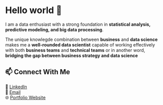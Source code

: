 # Hello world 👋 

I am a data enthusiast with a strong foundation in **statistical analysis, predictive modeling, and big data processing**. 

The unique knowlegde combination between **business** and **data science** makes me a **well-rounded data scientist** capable of working effectively with both **business teams** and **technical teams** or in another word, **bridging the gap between business strategy and data science**

## 📫 Connect With Me  
💼 [LinkedIn](https://www.linkedin.com/in/jake-le-ba8247319/)  
📧 [Email](mailto:jakele.lka@gmail.com)  
🌐 [Portfolio Website](your-website.com)


